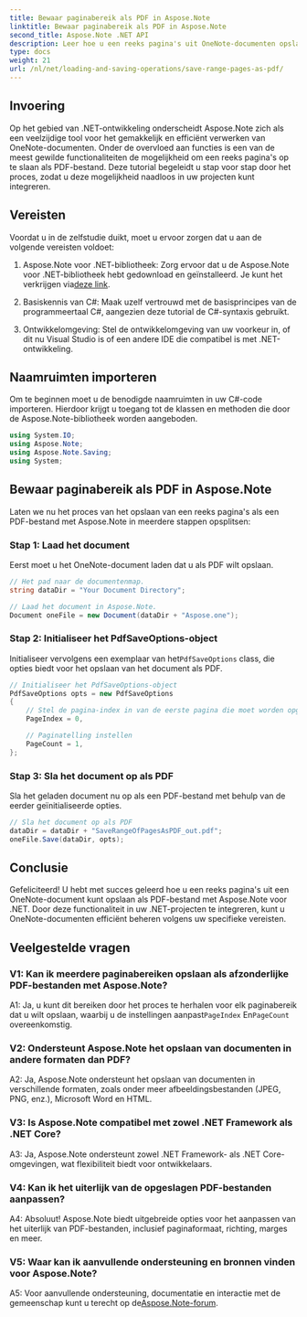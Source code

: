 ```yaml
---
title: Bewaar paginabereik als PDF in Aspose.Note
linktitle: Bewaar paginabereik als PDF in Aspose.Note
second_title: Aspose.Note .NET API
description: Leer hoe u een reeks pagina's uit OneNote-documenten opslaat als PDF-bestanden met Aspose.Note voor .NET. Inclusief stap-voor-stap handleiding.
type: docs
weight: 21
url: /nl/net/loading-and-saving-operations/save-range-pages-as-pdf/
---
```

## Invoering

Op het gebied van .NET-ontwikkeling onderscheidt Aspose.Note zich als een veelzijdige tool voor het gemakkelijk en efficiënt verwerken van OneNote-documenten. Onder de overvloed aan functies is een van de meest gewilde functionaliteiten de mogelijkheid om een reeks pagina's op te slaan als PDF-bestand. Deze tutorial begeleidt u stap voor stap door het proces, zodat u deze mogelijkheid naadloos in uw projecten kunt integreren.

## Vereisten

Voordat u in de zelfstudie duikt, moet u ervoor zorgen dat u aan de volgende vereisten voldoet:

1.  Aspose.Note voor .NET-bibliotheek: Zorg ervoor dat u de Aspose.Note voor .NET-bibliotheek hebt gedownload en geïnstalleerd. Je kunt het verkrijgen via[deze link](https://releases.aspose.com/note/net/).
   
2. Basiskennis van C#: Maak uzelf vertrouwd met de basisprincipes van de programmeertaal C#, aangezien deze tutorial de C#-syntaxis gebruikt.
   
3. Ontwikkelomgeving: Stel de ontwikkelomgeving van uw voorkeur in, of dit nu Visual Studio is of een andere IDE die compatibel is met .NET-ontwikkeling.

## Naamruimten importeren

Om te beginnen moet u de benodigde naamruimten in uw C#-code importeren. Hierdoor krijgt u toegang tot de klassen en methoden die door de Aspose.Note-bibliotheek worden aangeboden.

```csharp
using System.IO;
using Aspose.Note;
using Aspose.Note.Saving;
using System;
```

## Bewaar paginabereik als PDF in Aspose.Note

Laten we nu het proces van het opslaan van een reeks pagina's als een PDF-bestand met Aspose.Note in meerdere stappen opsplitsen:

### Stap 1: Laad het document

Eerst moet u het OneNote-document laden dat u als PDF wilt opslaan.

```csharp
// Het pad naar de documentenmap.
string dataDir = "Your Document Directory";

// Laad het document in Aspose.Note.
Document oneFile = new Document(dataDir + "Aspose.one");
```

### Stap 2: Initialiseer het PdfSaveOptions-object

 Initialiseer vervolgens een exemplaar van het`PdfSaveOptions` class, die opties biedt voor het opslaan van het document als PDF.

```csharp
// Initialiseer het PdfSaveOptions-object
PdfSaveOptions opts = new PdfSaveOptions
{
    // Stel de pagina-index in van de eerste pagina die moet worden opgeslagen
    PageIndex = 0,

    // Paginatelling instellen
    PageCount = 1,
};
```

### Stap 3: Sla het document op als PDF

Sla het geladen document nu op als een PDF-bestand met behulp van de eerder geïnitialiseerde opties.

```csharp
// Sla het document op als PDF
dataDir = dataDir + "SaveRangeOfPagesAsPDF_out.pdf";
oneFile.Save(dataDir, opts);
```

## Conclusie

Gefeliciteerd! U hebt met succes geleerd hoe u een reeks pagina's uit een OneNote-document kunt opslaan als PDF-bestand met Aspose.Note voor .NET. Door deze functionaliteit in uw .NET-projecten te integreren, kunt u OneNote-documenten efficiënt beheren volgens uw specifieke vereisten.

## Veelgestelde vragen

### V1: Kan ik meerdere paginabereiken opslaan als afzonderlijke PDF-bestanden met Aspose.Note?

 A1: Ja, u kunt dit bereiken door het proces te herhalen voor elk paginabereik dat u wilt opslaan, waarbij u de instellingen aanpast`PageIndex` En`PageCount` overeenkomstig.
   
### V2: Ondersteunt Aspose.Note het opslaan van documenten in andere formaten dan PDF?

A2: Ja, Aspose.Note ondersteunt het opslaan van documenten in verschillende formaten, zoals onder meer afbeeldingsbestanden (JPEG, PNG, enz.), Microsoft Word en HTML.
   
### V3: Is Aspose.Note compatibel met zowel .NET Framework als .NET Core?

A3: Ja, Aspose.Note ondersteunt zowel .NET Framework- als .NET Core-omgevingen, wat flexibiliteit biedt voor ontwikkelaars.
   
### V4: Kan ik het uiterlijk van de opgeslagen PDF-bestanden aanpassen?

A4: Absoluut! Aspose.Note biedt uitgebreide opties voor het aanpassen van het uiterlijk van PDF-bestanden, inclusief paginaformaat, richting, marges en meer.
   
### V5: Waar kan ik aanvullende ondersteuning en bronnen vinden voor Aspose.Note?

 A5: Voor aanvullende ondersteuning, documentatie en interactie met de gemeenschap kunt u terecht op de[Aspose.Note-forum](https://forum.aspose.com/c/note/28).